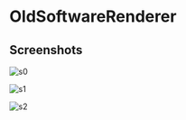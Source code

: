 # OldSoftwareRenderer

## Screenshots

![s0](https://aff79f3c-a-62cb3a1a-s-sites.googlegroups.com/site/svdsprogrammerportfolio/portfolio/projects/software_rasterizer_blocks4x4%20-%20correct.png?attachauth=ANoY7cr-h1Y4x8Gx6Wkj02baJooGIhzOY1KjKSRGcjOgshOZn1Qmh2429x7DcQyJhtLsebzkdyg0qgKWUItRWdoe81uLgoF4RmZxfmfin2QZRKhKTqpsROlBGzSXaET44L77RMOKNp5oB4Jlh-_GPcbcbaj4Rc1wxwhfyHV6ZLOiN9XJ143b40FzcC9mZj4UhBO_PJ9XsnKi3ks385WWl8CXUzlbyO9brnZj-4nBI9_FiwZagwKmGdsv9zvbMFXsxafhzOYTkvNQk9-_5lCGkg6NsiRrZ0obx9aKWiIOhcfc7qE2bwNgZ6c%3D&attredirects=0)

![s1](https://aff79f3c-a-62cb3a1a-s-sites.googlegroups.com/site/svdsprogrammerportfolio/portfolio/projects/software_rasterizer_texture_point_sampling.png?attachauth=ANoY7cpfXhTaUxeX0LkqLh0zYCGRJ7c12TxDoY61BXcJfN4wtGGd-EQ3GuafUbxovZlXdmfPSXjUFfiSqU_2iuc8gBHJUWu_ZOELvOH8v-uuMtVa1kDwbmwlEEq18VyvQxYp-LrB8u4R3P1LGX3zHa5WhO8AOdnDeZa82VveCGlJBaaN0t1p_lJ_BMmaUNAlx9W2xEP0KR34DA8thPb3ti69hgu2jTwwKe9w2TLWQBOqMmseFMQ37kSVPIRifsnx0mFJkLcwOdB-ofpY6sm9hfdvUaZj9ieSymGvgv1TFaUjsOrdDGmgH1I%3D&attredirects=0)

![s2](https://sites.google.com/site/svdsprogrammerportfolio/_/rsrc/1356455941866/portfolio/projects/software_rasterizer_depth_interpolation.png?height=153&width=200)
